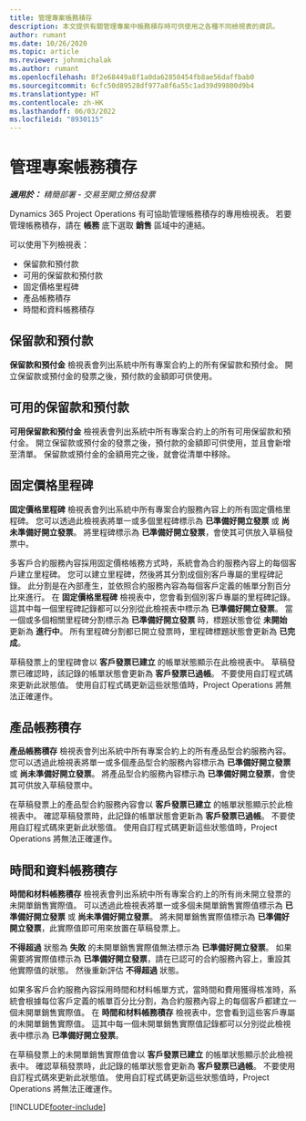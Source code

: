```yaml
---
title: 管理專案帳務積存
description: 本文提供有關管理專案中帳務積存時可供使用之各種不同檢視表的資訊。
author: rumant
ms.date: 10/26/2020
ms.topic: article
ms.reviewer: johnmichalak
ms.author: rumant
ms.openlocfilehash: 8f2e68449a8f1a0da62850454fb8ae56daffbab0
ms.sourcegitcommit: 6cfc50d89528df977a8f6a55c1ad39d99800d9b4
ms.translationtype: HT
ms.contentlocale: zh-HK
ms.lasthandoff: 06/03/2022
ms.locfileid: "8930115"
---
```

# <a name="manage-project-billing-backlog"></a>管理專案帳務積存 

_**適用於：** 精簡部署 - 交易至開立預估發票_

Dynamics 365 Project Operations 有可協助管理帳務積存的專用檢視表。 若要管理帳務積存，請在 **帳務** 底下選取 **銷售** 區域中的連結。 

可以使用下列檢視表：

- 保留款和預付款
- 可用的保留款和預付款
- 固定價格里程碑
- 產品帳務積存
- 時間和資料帳務積存

## <a name="retainers-and-advances"></a>保留款和預付款

**保留款和預付金** 檢視表會列出系統中所有專案合約上的所有保留款和預付金。 開立保留款或預付金的發票之後，預付款的金額即可供使用。

## <a name="available-retainers-and-advances"></a>可用的保留款和預付款

**可用保留款和預付金** 檢視表會列出系統中所有專案合約上的所有可用保留款和預付金。 開立保留款或預付金的發票之後，預付款的金額即可供使用，並且會新增至清單。 保留款或預付金的金額用完之後，就會從清單中移除。

## <a name="fixed-price-milestones"></a>固定價格里程碑

**固定價格里程碑** 檢視表會列出系統中所有專案合約服務內容上的所有固定價格里程碑。 您可以透過此檢視表將單一或多個里程碑標示為 **已準備好開立發票** 或 **尚未準備好開立發票**。 將里程碑標示為 **已準備好開立發票**，會使其可供放入草稿發票中。

多客戶合約服務內容採用固定價格帳務方式時，系統會為合約服務內容上的每個客戶建立里程碑。 您可以建立里程碑，然後將其分割成個別客戶專屬的里程碑記錄。 此分割是在內部產生，並依照合約服務內容為每個客戶定義的帳單分割百分比來進行。 在 **固定價格里程碑** 檢視表中，您會看到個別客戶專屬的里程碑記錄。 這其中每一個里程碑記錄都可以分別從此檢視表中標示為 **已準備好開立發票**。 當一個或多個相關里程碑分割標示為 **已準備好開立發票** 時，標題狀態會從 **未開始** 更新為 **進行中**。 所有里程碑分割都已開立發票時，里程碑標題狀態會更新為 **已完成**。

草稿發票上的里程碑會以 **客戶發票已建立** 的帳單狀態顯示在此檢視表中。 草稿發票已確認時，該記錄的帳單狀態會更新為 **客戶發票已過帳**。 不要使用自訂程式碼來更新此狀態值。 使用自訂程式碼更新這些狀態值時，Project Operations 將無法正確運作。

## <a name="product-billing-backlog"></a>產品帳務積存

**產品帳務積存** 檢視表會列出系統中所有專案合約上的所有產品型合約服務內容。 您可以透過此檢視表將單一或多個產品型合約服務內容標示為 **已準備好開立發票** 或 **尚未準備好開立發票**。 將產品型合約服務內容標示為 **已準備好開立發票**，會使其可供放入草稿發票中。

在草稿發票上的產品型合約服務內容會以 **客戶發票已建立** 的帳單狀態顯示於此檢視表中。 確認草稿發票時，此記錄的帳單狀態會更新為 **客戶發票已過帳**。 不要使用自訂程式碼來更新此狀態值。 使用自訂程式碼更新這些狀態值時，Project Operations 將無法正確運作。

## <a name="time-and-material-billing-backlog"></a>時間和資料帳務積存

**時間和材料帳務積存** 檢視表會列出系統中所有專案合約上的所有尚未開立發票的未開單銷售實際值。 可以透過此檢視表將單一或多個未開單銷售實際值標示為 **已準備好開立發票** 或 **尚未準備好開立發票**。 將未開單銷售實際值標示為 **已準備好開立發票**，此實際值即可用來放置在草稿發票上。

**不得超過** 狀態為 **失敗** 的未開單銷售實際值無法標示為 **已準備好開立發票**。 如果需要將實際值標示為 **已準備好開立發票**，請在已認可的合約服務內容上，重設其他實際值的狀態。 然後重新評估 **不得超過** 狀態。

如果多客戶合約服務內容採用時間和材料帳單方式，當時間和費用獲得核准時，系統會根據每位客戶定義的帳單百分比分割，為合約服務內容上的每個客戶都建立一個未開單銷售實際值。 在 **時間和材料帳務積存** 檢視表中，您會看到這些客戶專屬的未開單銷售實際值。 這其中每一個未開單銷售實際值記錄都可以分別從此檢視表中標示為 **已準備好開立發票**。

在草稿發票上的未開單銷售實際值會以 **客戶發票已建立** 的帳單狀態顯示於此檢視表中。 確認草稿發票時，此記錄的帳單狀態會更新為 **客戶發票已過帳**。 不要使用自訂程式碼來更新此狀態值。 使用自訂程式碼更新這些狀態值時，Project Operations 將無法正確運作。


[!INCLUDE[footer-include](../../includes/footer-banner.md)]
